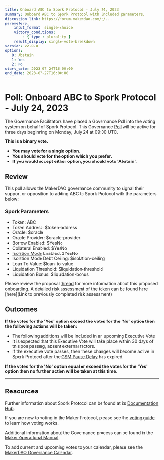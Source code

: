 ```yaml
---
title: Onboard ABC to Spork Protocol - July 24, 2023
summary: Onboard ABC to Spork Protocol with included parameters.
discussion_link: https://forum.makerdao.com/t/...
parameters:
    input_format: single-choice
    victory_conditions:
        - { type : plurality }
    result_display: single-vote-breakdown
version: v2.0.0
options:
   0: Abstain
   1: Yes
   2: No
start_date: 2023-07-24T16:00:00
end_date: 2023-07-27T16:00:00
---
```

# Poll: Onboard ABC to Spork Protocol - July 24, 2023

The Governance Facilitators have placed a Governance Poll into the voting system on behalf of Spork Protocol. This Governance [Poll](https://manual.makerdao.com/governance/governance-cycle/weekly-governance-cycle#weekly-governance-cycle-definitions-mip16c1) will be active for three days beginning on Monday, July 24 at 09:00 UTC.

**This is a binary vote.**
- **You may vote for a single option.**
- **You should vote for the option which you prefer.**
- **If you would accept either option, you should vote 'Abstain'.**

## Review

This poll allows the MakerDAO governance community to signal their support or opposition to adding ABC to Spork Protocol with the parameters below:

### Spork Parameters

* Token: ABC
* Token Address: $token-address
* Oracle: $oracle
* Oracle Provider: $oracle-provider
* Borrow Enabled: $YesNo
* Collateral Enabled: $YesNo
* [Isolation Mode](https://docs.Sporkprotocol.io/developers/features/isolation-mode) Enabled: $YesNo
* Isolation Mode Debt Ceiling: $isolation-ceiling
* Loan To Value: $loan-to-value
* Liquidation Threshold: $liquidation-threshold
* Liquidation Bonus: $liquidation-bonus

Please review the proposal [thread](https://forum.makerdao.com/t/xxx) for more information about this proposed onboarding.
A detailed risk assessment of the token can be found here [here](Link to previously completed risk assessment)

## Outcomes

**If the votes for the 'Yes' option exceed the votes for the 'No' option then the following actions will be taken:**
* The following additions will be included in an upcoming Executive Vote
* It is expected that this Executive Vote will take place within 30 days of this poll passing, absent external factors.
* If the executive vote passes, then these changes will become active in Spork Protocol after the [GSM Pause Delay](https://manual.makerdao.com/parameter-index/core/param-gsm-pause-delay) has expired.

**If the votes for the 'No' option equal or exceed the votes for the 'Yes' option then no further action will be taken at this time.**

---

## Resources

Further information about Spork Protocol can be found at its [Documentation Hub](https://docs.Sporkprotocol.io/hub/).

If you are new to voting in the Maker Protocol, please see the [voting guide](https://manual.makerdao.com/governance/voting-in-makerdao/on-chain-governance) to learn how voting works.

Additional information about the Governance process can be found in the [Maker Operational Manual](https://manual.makerdao.com).

To add current and upcoming votes to your calendar, please see the [MakerDAO Governance Calendar](https://manual.makerdao.com/makerdao/calendars/governance-calendar).
